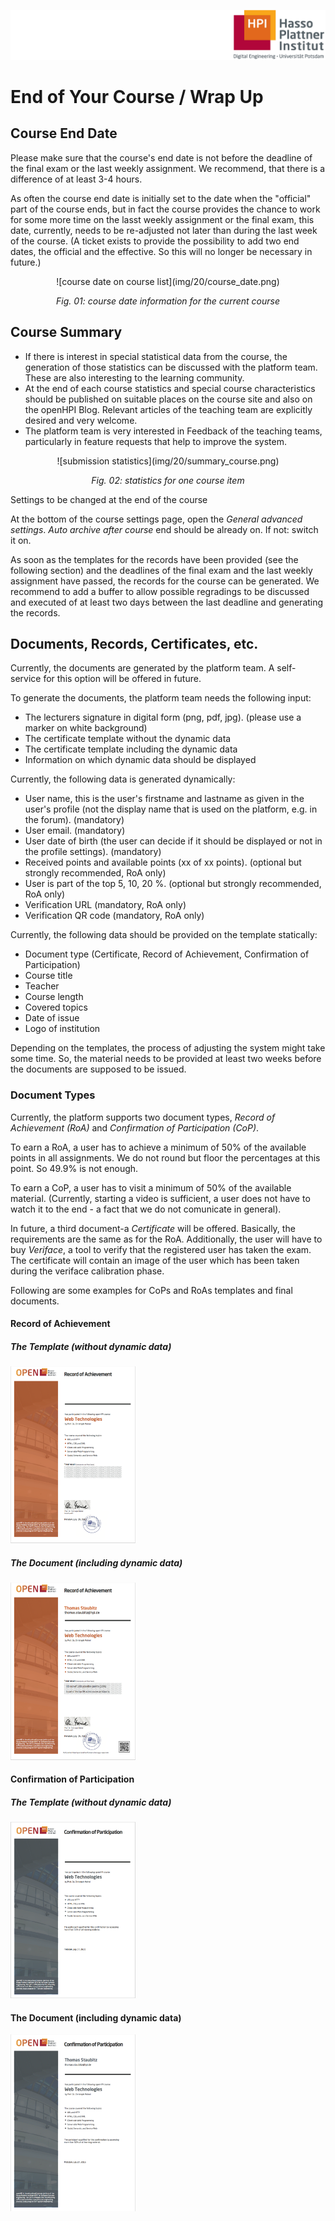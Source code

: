 ![HPI Logo](img/HPI_Logo.png)

# End of Your Course / Wrap Up

## Course End Date

Please make sure that the course's end date is not before the deadline of the final exam or the last weekly assignment. We recommend, that there is a difference of at least 3-4 hours. 

As often the course end date is initially set to the date when the "official" part of the course ends, but in fact the course provides the chance to work for some more time on the lasst weekly assignment or the final exam, this date, currently, needs to be re-adjusted not later than during the last week of the course. (A ticket exists to provide the possibility to add two end dates, the official and the effective. So this will no longer be necessary in future.)


<center>
![course date on course list](img/20/course_date.png)

*Fig. 01: course date information for the current course*
</center>

## Course Summary

 - If there is interest in special statistical data from the course, the generation of those statistics can be discussed with the platform team. These are also interesting to the learning community. 
 - At the end of each course statistics and special course characteristics should be published on suitable places on the course site and also on the openHPI Blog. Relevant articles of the teaching team are explicitly desired and very welcome.
 - The platform team is very interested in Feedback of the teaching teams, particularly in feature requests that help to improve the system.
 
 <center> 
 ![submission statistics](img/20/summary_course.png)

*Fig. 02: statistics for one course item*
</center

## Settings to be changed at the end of the course

At the bottom of the course settings page, open the *General advanced settings*.
*Auto archive after course* end should be already on. If not: switch it on.

As soon as the templates for the records have been provided (see the following section) and the deadlines of the final exam and the last weekly assignment have passed, the records for the course can be generated. We recommend to add a buffer to allow possible regradings to be discussed and executed of at least two days between the last deadline and generating the records. 


## Documents, Records, Certificates, etc.

Currently, the documents are generated by the platform team. A self-service for this option will be offered in future.

To generate the documents, the platform team needs the following input:

 - The lecturers signature in digital form (png, pdf, jpg). (please use a marker on white background)
 - The certificate template without the dynamic data
 - The certificate template including the dynamic data
 - Information on which dynamic data should be displayed

Currently, the following data is generated dynamically:

 - User name, this is the user's firstname and lastname as given in the user's profile (not the display name that is used on the platform, e.g. in the forum). (mandatory)
 - User email. (mandatory)
 - User date of birth (the user can decide if it should be displayed or not in the profile settings). (mandatory)
 - Received points and available points (xx of xx points). (optional but strongly recommended, RoA only)
 - User is part of the top 5, 10, 20 %. (optional but strongly recommended, RoA only)
 - Verification URL (mandatory, RoA only)
 - Verification QR code (mandatory, RoA only)

Currently, the following data should be provided on the template statically:

- Document type (Certificate, Record of Achievement, Confirmation of Participation)
- Course title
- Teacher
- Course length
- Covered topics
- Date of issue
- Logo of institution

Depending on the templates, the process of adjusting the system might take some time. So, the material needs to be provided at least two weeks before the documents are supposed to be issued.

### Document Types
Currently, the platform supports two document types, *Record of Achievement (RoA)* and *Confirmation of Participation (CoP)*.

To earn a RoA, a user has to achieve a minimum of 50% of the available points in all assignments.
We do not round but floor the percentages at this point. So 49.9% is not enough.

To earn a CoP, a user has to visit a minimum of 50% of the available material. (Currently, starting a video is sufficient, a user does not have to watch it to the end - a fact that we do not comunicate in general).

In future, a third document-a *Certificate* will be offered. Basically, the requirements are the same as for the RoA. Additionally, the user will have to buy *Veriface*, a tool to verify that the registered user has taken the exam. The certificate will contain an image of the user which has been taken during the veriface calibration phase.


Following are some examples for CoPs and RoAs templates and final documents. 


#### Record of Achievement

##### The Template (without dynamic data)

<img src="img/20/RoA_temp.png" alt="RoA Template" style="width: 200px;"/>


##### The Document (including dynamic data)

<img src="img/20/RoA.png" alt="RoA Final" style="width: 200px;"/>


#### Confirmation of Participation

##### The Template (without dynamic data)

<img src="img/20/CoP_temp.png" alt="CoP Template" style="width: 200px;"/>

#### The Document (including dynamic data)

<img src="img/20/CoP.png" alt="CoP Final" style="width: 200px;"/>









